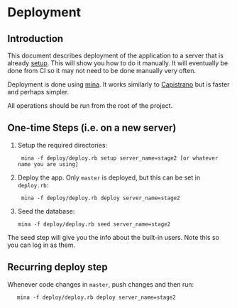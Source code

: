 # Deployment

## Introduction

This document describes deployment of the application to a server that is already [setup](setup.md). This will show
you how to do it manually. It will eventually be done from CI so it may not need to be done manually very often.

Deployment is done using [mina](https://github.com/mina-deploy/mina). It works similarly to [Capistrano](https://capistranorb.com)
but is faster and perhaps simpler.

All operations should be run from the root of the project.

## One-time Steps (i.e. on a new server)

1. Setup the required directories:


        mina -f deploy/deploy.rb setup server_name=stage2 [or whatever name you are using]
       
2. Deploy the app. Only `master` is deployed, but this can be set in `deploy.rb`:

        mina -f deploy/deploy.rb deploy server_name=stage2 

3. Seed the database:

       mina -f deploy/deploy.rb seed server_name=stage2
      
The seed step will give you the info about the built-in users. Note this so you can log in as them.

     
## Recurring deploy step
    
Whenever code changes in `master`, push changes and then run:

       mina -f deploy/deploy.rb deploy server_name=stage2 
         